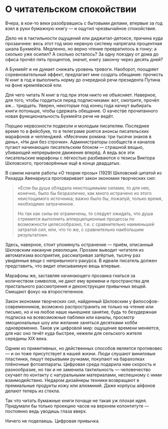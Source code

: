 
# О читательском спокойствии

Вчера, в кои-то веки разобравшись с бытовыми делами, впервые за год взял в руки бумажную книгу — и ощутил чрезвычайное спокойствие. 

Дело не в тактильности ощущений или диджитал-детоксе, причина куда прозаичнее: весь этот год мою нервную систему напрягала процентная шкала Букмейта. Медленно, но верно чтение превратилось в гонку: а сколько уже осилил? А сколько осталось? За одну поездку от дома до офиса прочёл пять процентов, значит, книгу закончу через десять дней?

А Букмейт и не думает снижать уровень тревоги. Наоборот, поощряет соревновательный эффект, предлагает мне создать обещание: прочесть N книг в год и выполнить норму до очередной речи президента Путина на фоне кремлёвской ели.

Для чего читать N книг в год при этом никто не объясняет. Наверное, для того, чтобы гордиться перед подписчиками: вот, смотрите, прочёл аж… тридцать. Уверен, некоторые под конец года начнут выбирать книги потоньше, чтобы сдержать обещание. О качестве прочитанного новая функциональность Букмейта речи не ведёт.

Порцию нервозности подвезли и молодым писателям. Последнее время то в фейсбуке, то в телеграме роятся анонсы писательских марафонов и челленджей. «Месячник романа: три тысячи знаков в день», «Ни дня без строчки». Администраторы сообществ и каналов пугают начинающих писательским блоком — страшной вещью, убивающей непрерывное движение вперёд. А ведь все эти писательские марафоны с лёгкостью разбиваются о тезисы Виктора Шкловского, проговорённые ещё в конце двадцатых.

В самом начале работы «О теории прозы» (1929) Шкловский цитатой из Рихарда Авенариуса проговаривает закон экономии творческих сил:

> «Если бы душа обладала неистощимыми силами, то для нее, конечно, было бы безразлично, как много истрачено из этого неистощимого источника; важно было бы, пожалуй, только время, необходимо затраченное. 
> 
> Но так как силы ее ограничены, то следует ожидать, что душа стремится выполнить апперцепционные процессы по возможности целесообразно, т.е. с сравнительно наименьшей затратой сил, или, что то же, с сравнительно наибольшим результатом».

Здесь, наверное, стоит упомянуть остранение — приём, описанный Шкловским накануне революции. Прозаик выводит читателя из автоматизма восприятия, рассматривая затёртые, тысячу раз увиденные вещи с непривычного ракурса. В идеале писатель должен представить, что видит описываемую вещь впервые. 

Марафоны же, заставляя начинающего прозаика гнаться за количеством символов, не дают ему времени и пространства для пристального рассмотрения и деконструкции привычных вещей. Смещают фокус на второстепенное.

Закон экономии творческих сил, найденный Шкловским у философов-современников, возможно распространить не только на чтение или письмо, но и на любое наше нынешнее занятие, будь то безудержная подписка на всевозможные паблики или каналы, просмотр эмоциональных шоу или желание заняться десятками хобби одновременно. Таков уж цифровой мир: ощущение времени меняется, для нас оно течёт куда быстрее, нежели для сельского жителя середины XIX века.

Одним из примитивных, но действенных способов является противовес — и он тоже присутствует в нашей жизни. Люди слушают виниловые пластинки, пишут перьевыми ручками, покупают на барахолках плёночные фотоаппараты. Цифровая среда подарила нам скорость и разнообразие, но так и не заменила тактильность — человечество скучает по контакту с натуральными материалами, неспешному с ними взаимодействию. Недаром дизайнеры техники возвращают в премиальные продукты кожу или алюминий. Даже корпусы айфонов делают теперь из стекла.

Так что читать бумажные книги почаще не такая уж плохая идея. Придумали бы только проекцию часов на верхнем колонтитуте — постоянно ведь уводишь глаза вверх.

Ничего не поделаешь. Цифровая привычка.
